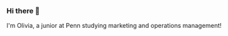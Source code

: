 ### Hi there 👋

I'm Olivia, a junior at Penn studying marketing and operations management!

<!--
**oliviazha/oliviazha** is a ✨ _special_ ✨ repository because its `README.md` (this file) appears on your GitHub profile. >

